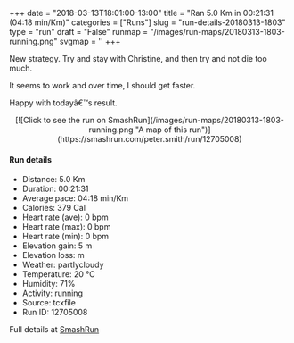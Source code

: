 +++
date = "2018-03-13T18:01:00-13:00"
title = "Ran 5.0 Km in 00:21:31 (04:18 min/Km)"
categories = ["Runs"]
slug = "run-details-20180313-1803"
type = "run"
draft = "False"
runmap = "/images/run-maps/20180313-1803-running.png"
svgmap = '<polyline points="93 79, 92 78, 90 78, 81 83, 74 91, 73 95, 71 97, 69 97, 63 96, 61 96, 56 99, 50 99, 38 96, 40 92, 42 86, 42 84, 39 82, 23 76, 9 73, 4 71, 3 70, 4 69, 11 52, 17 38, 19 35, 22 32, 28 28, 40 15, 42 13, 46 11, 55 2, 57 1, 61 0, 65 1, 67 2, 68 3, 67 4, 62 11, 40 31, 37 33, 30 39, 28 43, 34 38, 45 25, 67 5, 67 4, 67 2, 66 1, 64 0, 60 0, 56 1, 54 2, 45 9, 17 36, 14 44, 13 50, 3 71, 5 73, 7 74, 24 78, 39 82, 40 84, 37 94, 38 95, 40 98, 49 100, 53 100, 57 99, 60 97, 70 96, 72 95, 75 91, 77 84, 79 82, 86 80, 90 80, 93 80, 95 78, 96 76">'
+++

New strategy. Try and stay with Christine, and then try and not die too much. 

It seems to work and over time, I should get faster. 

Happy with todayâ€™s result. 

<!--more-->

<center>
[![Click to see the run on SmashRun](/images/run-maps/20180313-1803-running.png "A map of this run")](https://smashrun.com/peter.smith/run/12705008)
</center>

#### Run details

* Distance: 5.0 Km
* Duration: 00:21:31
* Average pace: 04:18 min/Km
* Calories: 379 Cal
* Heart rate (ave): 0 bpm
* Heart rate (max): 0 bpm
* Heart rate (min): 0 bpm
* Elevation gain: 5 m
* Elevation loss:  m
* Weather: partlycloudy
* Temperature: 20 &deg;C
* Humidity: 71%
* Activity: running
* Source: tcxfile
* Run ID: 12705008

Full details at [SmashRun](https://smashrun.com/peter.smith/run/12705008)